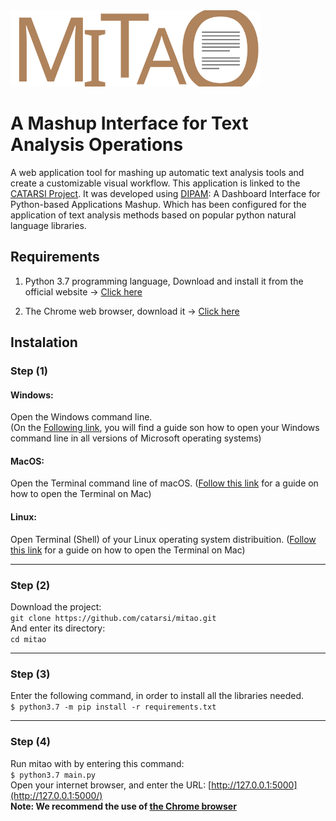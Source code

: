 <img src="doc/mitao.svg" alt="drawing" width="400"/>

# A Mashup Interface for Text Analysis Operations
A web application tool for mashing up automatic text analysis tools and create a customizable visual workflow. This application is linked to the [CATARSI Project](https://centri.unibo.it/dharc/en/research/projects-at-dh-arc#catarsi). It was developed using [DIPAM](https://github.com/ivanhb/dipam): A Dashboard Interface for Python-based Applications Mashup. Which has been configured for the application of text analysis methods based on popular python natural language libraries.


## Requirements
1. Python 3.7 programming language, Download and install it from the official website -> [Click here](https://www.python.org/downloads/)

2. The Chrome web browser, download it -> [Click here](https://www.google.com/intl/en/chrome/)


## Instalation
### Step (1)
#### Windows:
Open the Windows command line.   
(On the [Following link](https://www.computerhope.com/issues/chdos.htm), you will find a guide son how to open your Windows command line in all versions of Microsoft operating systems)
#### MacOS:
Open the Terminal command line of macOS. ([Follow this link](https://macpaw.com/how-to/use-terminal-on-mac) for a guide on how to open the Terminal on Mac)
#### Linux:
Open Terminal (Shell) of your Linux operating system distribuition.
([Follow this link](https://www.ionos.com/help/email-office/glossary-email-terms-explained/troubleshooting-mail-basicmail-business/access-the-command-prompt-or-terminal/) for a guide on how to open the Terminal on Mac)

---

### Step (2)
Download the project:  
```git clone https://github.com/catarsi/mitao.git```   
And enter its directory:  
```cd mitao```

---

### Step (3)
Enter the following command, in order to install all the libraries needed.  
```$ python3.7 -m pip install -r requirements.txt```

---

### Step (4)
Run mitao with by entering this command:  
```$ python3.7 main.py```  
Open your internet browser, and enter the URL: [http://127.0.0.1:5000](http://127.0.0.1:5000/)   
**Note: We recommend the use of [the Chrome browser](https://www.google.com/intl/en/chrome/)**
